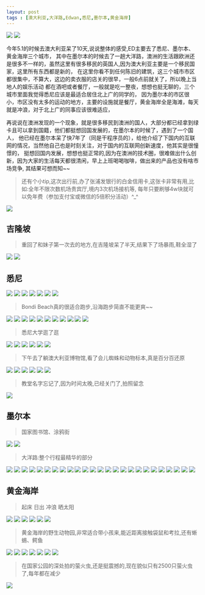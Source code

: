 ```yaml
---
layout: post
tags : [澳大利亚,大洋路,Edwan,悉尼,墨尔本,黄金海岸]
---
```


<img class='pic' src='/assets/articles/2017-05-19/DRC_2813.JPG' />
<img class='pic' src='/assets/articles/2017-05-19/DRC_2830.JPG' />

今年5.1的时候去澳大利亚呆了10天,说说整体的感受,ED主要去了悉尼、墨尔本、黄金海岸三个城市，
其中在墨尔本的时候去了一趟大洋路，澳洲的生活跟欧洲还是很多不一样的，虽然这里有很多移民的英国人,因为澳大利亚主要是一个移民国家，这里所有东西都是新的，
在这里你看不到任何陈旧的建筑，这三个城市市区都很集中，不算大，这边的卖衣服的店关的很早，一般6点前就关了，所以晚上当地人的娱乐活动
都在酒吧或者餐厅，一般就是吃一整夜，想想也挺无聊的，三个城市里面我觉得悉尼应该是最适合居住北上广的同学的，
因为墨尔本的市区很小，市区没有太多的运动的地方，主要的设施就是餐厅，黄金海岸全是海滩，每天就是冲浪，对于北上广的同事应该很难适应，

再说说在澳洲发现的一个现象，就是很多移民到澳洲的国人，大部分都已经拿到绿卡且可以拿到国籍，他们都挺想回国发展的，在墨尔本的时候了，遇到了一个国人，
他已经在墨尔本呆了快7年了（同是干程序员的），给他介绍了下国内的互联网的情况，当然他自己也是时刻关注，对于国内的互联网创新速度，他其实是很憧憬的，
挺想回国内发展，想想也挺正常的,因为在澳洲的技术圈，很难做出什么创新，因为大家的生活每天都很清闲，早上上班喝喝咖啡，做出来的产品也没有啥市场竞争,
其结果可想而知~~

> 还有个小tip,这次出行前,办了张浦发银行的白金信用卡,这张卡非常有用,比如:全年不限次数机场贵宾厅,境内3次机场接机等,
每年只要刷够4w块就可以免年费（参加支付宝或微信的5倍积分活动）^_^

<img class='pic' src='/assets/articles/2017-05-19/image.jpg' />


## 吉隆坡

> 重回了和妹子第一次去的地方,在吉隆坡呆了半天,结果下了场暴雨,鞋全湿了

<img class='pic' src='/assets/articles/2017-05-19/DRC_1622.JPG' />
<img class='pic' src='/assets/articles/2017-05-19/DRC_1625.JPG' />

## 悉尼

<img class='pic' src='/assets/articles/2017-05-19/DRC_1626.JPG' />
<img class='pic' src='/assets/articles/2017-05-19/DRC_1634.JPG' />
<img class='pic' src='/assets/articles/2017-05-19/DRC_1659.JPG' />
<img class='pic' src='/assets/articles/2017-05-19/DRC_1686.JPG' />
<img class='pic' src='/assets/articles/2017-05-19/DRC_1692.JPG' />
<img class='pic' src='/assets/articles/2017-05-19/DRC_1711.JPG' />
<img class='pic' src='/assets/articles/2017-05-19/DRC_1714.JPG' />

> Bondi Beach真的很适合跑步,沿海跑步简直不能更爽~~

<img class='pic' src='/assets/articles/2017-05-19/DRC_1809.JPG' />
<img class='pic' src='/assets/articles/2017-05-19/DRC_1810.JPG' />
<img class='pic' src='/assets/articles/2017-05-19/DRC_1814.JPG' />
<img class='pic' src='/assets/articles/2017-05-19/DRC_1833.JPG' />
<img class='pic' src='/assets/articles/2017-05-19/DRC_1842.JPG' />
<img class='pic' src='/assets/articles/2017-05-19/DRC_1863.JPG' />
<img class='pic' src='/assets/articles/2017-05-19/DRC_1878.JPG' />
<img class='pic' src='/assets/articles/2017-05-19/DRC_1904.JPG' />
<img class='pic' src='/assets/articles/2017-05-19/DRC_1927.JPG' />
<img class='pic' src='/assets/articles/2017-05-19/DRC_1938.JPG' />
<img class='pic' src='/assets/articles/2017-05-19/DRC_1948.JPG' />

> 悉尼大学逛了逛

<img class='pic' src='/assets/articles/2017-05-19/DRC_1977.JPG' />
<img class='pic' src='/assets/articles/2017-05-19/DRC_1984.JPG' />
<img class='pic' src='/assets/articles/2017-05-19/DRC_2008.JPG' />
<img class='pic' src='/assets/articles/2017-05-19/DRC_2012.JPG' />
<img class='pic' src='/assets/articles/2017-05-19/DRC_2017.JPG' />
<img class='pic' src='/assets/articles/2017-05-19/DRC_2023.JPG' />

> 下午去了躺澳大利亚博物馆,看了会儿蜘蛛和动物标本,真是百分百还原

<img class='pic' src='/assets/articles/2017-05-19/DRC_2038.JPG' />
<img class='pic' src='/assets/articles/2017-05-19/DRC_2066.JPG' />
<img class='pic' src='/assets/articles/2017-05-19/DRC_2057.JPG' />
<img class='pic' src='/assets/articles/2017-05-19/DRC_2063.JPG' />
<img class='pic' src='/assets/articles/2017-05-19/DRC_2044.JPG' />
<img class='pic' src='/assets/articles/2017-05-19/DRC_2070.JPG' />

> 教堂名字忘记了,因为时间太晚,已经关门了,拍照留念

<img class='pic' src='/assets/articles/2017-05-19/DRC_2078.JPG' />

## 墨尔本

> 国家图书馆、涂鸦街

<img class='pic' src='/assets/articles/2017-05-19/DRC_2086.JPG' />
<img class='pic' src='/assets/articles/2017-05-19/IMG_0589.JPG' />

> 大洋路:整个行程最精华的部分

<img class='pic' src='/assets/articles/2017-05-19/DRC_2514.JPG' />
<img class='pic' src='/assets/articles/2017-05-19/DRC_2123.JPG' />
<img class='pic' src='/assets/articles/2017-05-19/DRC_2137.JPG' />
<img class='pic' src='/assets/articles/2017-05-19/DRC_2162.JPG' />
<img class='pic' src='/assets/articles/2017-05-19/DRC_2195.JPG' />
<img class='pic' src='/assets/articles/2017-05-19/DRC_2211.JPG' />
<img class='pic' src='/assets/articles/2017-05-19/DRC_2227.JPG' />
<img class='pic' src='/assets/articles/2017-05-19/DRC_2272.JPG' />
<img class='pic' src='/assets/articles/2017-05-19/DRC_2283.JPG' />
<img class='pic' src='/assets/articles/2017-05-19/DRC_2288.JPG' />
<img class='pic' src='/assets/articles/2017-05-19/DRC_2303.JPG' />
<img class='pic' src='/assets/articles/2017-05-19/DRC_2370.JPG' />
<img class='pic' src='/assets/articles/2017-05-19/DRC_2379.JPG' />
<img class='pic' src='/assets/articles/2017-05-19/DRC_2387.JPG' />
<img class='pic' src='/assets/articles/2017-05-19/DRC_2397.JPG' />
<img class='pic' src='/assets/articles/2017-05-19/DRC_2406.JPG' />
<img class='pic' src='/assets/articles/2017-05-19/DRC_2432.JPG' />
<img class='pic' src='/assets/articles/2017-05-19/DRC_2444.JPG' />
<img class='pic' src='/assets/articles/2017-05-19/DRC_2414.JPG' />
<img class='pic' src='/assets/articles/2017-05-19/DRC_2473.JPG' />
<img class='pic' src='/assets/articles/2017-05-19/DRC_2462.JPG' />
<img class='pic' src='/assets/articles/2017-05-19/DRC_2509.JPG' />
<img class='pic' src='/assets/articles/2017-05-19/DRC_2547.JPG' />
<img class='pic' src='/assets/articles/2017-05-19/DRC_2548.JPG' />
<img class='pic' src='/assets/articles/2017-05-19/IMG_0613.JPG' />

## 黄金海岸

> 起床 日出 冲浪 晒太阳

<img class='pic' src='/assets/articles/2017-05-19/DRC_2595.JPG' />
<img class='pic' src='/assets/articles/2017-05-19/DRC_2611.JPG' />
<img class='pic' src='/assets/articles/2017-05-19/DRC_2628.JPG' />
<img class='pic' src='/assets/articles/2017-05-19/DRC_2652.JPG' />
<img class='pic' src='/assets/articles/2017-05-19/DRC_2695.JPG' />
<img class='pic' src='/assets/articles/2017-05-19/DRC_2715.JPG' />

> 黄金海岸的野生动物园,非常适合带小孩来,能近距离接触袋鼠和考拉,还有蜥蜴、鳄鱼

<img class='pic' src='/assets/articles/2017-05-19/DRC_2752.JPG' />
<img class='pic' src='/assets/articles/2017-05-19/DRC_2776.JPG' />
<img class='pic' src='/assets/articles/2017-05-19/DRC_2877.JPG' />
<img class='pic' src='/assets/articles/2017-05-19/DRC_2882.JPG' />
<img class='pic' src='/assets/articles/2017-05-19/DRC_2823.JPG' />
<img class='pic' src='/assets/articles/2017-05-19/DRC_2899.JPG' />
<img class='pic' src='/assets/articles/2017-05-19/DRC_2933.JPG' />

> 在国家公园的深处拍的萤火虫,还是挺震撼的,现在貌似只有2500只萤火虫了,每年都在减少

<img class='pic' src='/assets/articles/2017-05-19/DRC_2937.JPG' />
